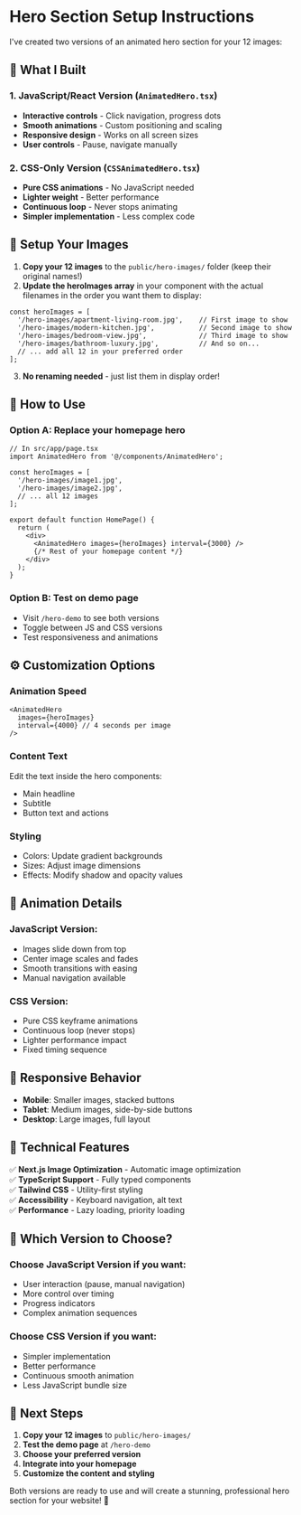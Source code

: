 # Hero Section Setup Instructions

I've created two versions of an animated hero section for your 12 images:

## 🎯 What I Built

### 1. **JavaScript/React Version** (`AnimatedHero.tsx`)
- **Interactive controls** - Click navigation, progress dots
- **Smooth animations** - Custom positioning and scaling
- **Responsive design** - Works on all screen sizes
- **User controls** - Pause, navigate manually

### 2. **CSS-Only Version** (`CSSAnimatedHero.tsx`)
- **Pure CSS animations** - No JavaScript needed
- **Lighter weight** - Better performance
- **Continuous loop** - Never stops animating
- **Simpler implementation** - Less complex code

## 📁 Setup Your Images

1. **Copy your 12 images** to the `public/hero-images/` folder (keep their original names!)
2. **Update the heroImages array** in your component with the actual filenames in the order you want them to display:

```tsx
const heroImages = [
  '/hero-images/apartment-living-room.jpg',    // First image to show
  '/hero-images/modern-kitchen.jpg',           // Second image to show  
  '/hero-images/bedroom-view.jpg',             // Third image to show
  '/hero-images/bathroom-luxury.jpg',          // And so on...
  // ... add all 12 in your preferred order
];
```

3. **No renaming needed** - just list them in display order!

## 🚀 How to Use

### Option A: Replace your homepage hero
```tsx
// In src/app/page.tsx
import AnimatedHero from '@/components/AnimatedHero';

const heroImages = [
  '/hero-images/image1.jpg',
  '/hero-images/image2.jpg',
  // ... all 12 images
];

export default function HomePage() {
  return (
    <div>
      <AnimatedHero images={heroImages} interval={3000} />
      {/* Rest of your homepage content */}
    </div>
  );
}
```

### Option B: Test on demo page
- Visit `/hero-demo` to see both versions
- Toggle between JS and CSS versions
- Test responsiveness and animations

## ⚙️ Customization Options

### Animation Speed
```tsx
<AnimatedHero 
  images={heroImages} 
  interval={4000} // 4 seconds per image
/>
```

### Content Text
Edit the text inside the hero components:
- Main headline
- Subtitle
- Button text and actions

### Styling
- Colors: Update gradient backgrounds
- Sizes: Adjust image dimensions
- Effects: Modify shadow and opacity values

## 🎨 Animation Details

### JavaScript Version:
- Images slide down from top
- Center image scales and fades
- Smooth transitions with easing
- Manual navigation available

### CSS Version:
- Pure CSS keyframe animations
- Continuous loop (never stops)
- Lighter performance impact
- Fixed timing sequence

## 📱 Responsive Behavior

- **Mobile**: Smaller images, stacked buttons
- **Tablet**: Medium images, side-by-side buttons  
- **Desktop**: Large images, full layout

## 🔧 Technical Features

✅ **Next.js Image Optimization** - Automatic image optimization  
✅ **TypeScript Support** - Fully typed components  
✅ **Tailwind CSS** - Utility-first styling  
✅ **Accessibility** - Keyboard navigation, alt text  
✅ **Performance** - Lazy loading, priority loading  

## 🎯 Which Version to Choose?

### Choose **JavaScript Version** if you want:
- User interaction (pause, manual navigation)
- More control over timing
- Progress indicators
- Complex animation sequences

### Choose **CSS Version** if you want:
- Simpler implementation
- Better performance
- Continuous smooth animation
- Less JavaScript bundle size

## 🚀 Next Steps

1. **Copy your 12 images** to `public/hero-images/`
2. **Test the demo page** at `/hero-demo`
3. **Choose your preferred version**
4. **Integrate into your homepage**
5. **Customize the content and styling**

Both versions are ready to use and will create a stunning, professional hero section for your website! 🎉
